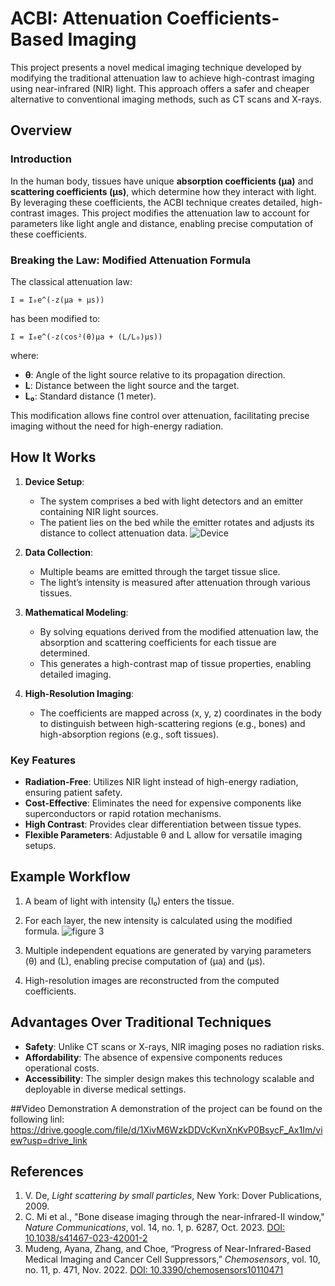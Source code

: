 
# ACBI: Attenuation Coefficients-Based Imaging

This project presents a novel medical imaging technique developed by modifying the traditional attenuation law to achieve high-contrast imaging using near-infrared (NIR) light. This approach offers a safer and cheaper alternative to conventional imaging methods, such as CT scans and X-rays.

## Overview

### Introduction
In the human body, tissues have unique **absorption coefficients (µa)** and **scattering coefficients (µs)**, which determine how they interact with light. By leveraging these coefficients, the ACBI technique creates detailed, high-contrast images. This project modifies the attenuation law to account for parameters like light angle and distance, enabling precise computation of these coefficients.

### Breaking the Law: Modified Attenuation Formula
The classical attenuation law:
```
I = I₀e^(-z(µa + µs))
```
has been modified to:
```
I = I₀e^(-z(cos²(θ)µa + (L/L₀)µs))
```
where:
- **θ**: Angle of the light source relative to its propagation direction.
- **L**: Distance between the light source and the target.
- **L₀**: Standard distance (1 meter).

This modification allows fine control over attenuation, facilitating precise imaging without the need for high-energy radiation.

## How It Works

1. **Device Setup**:
   - The system comprises a bed with light detectors and an emitter containing NIR light sources.
   - The patient lies on the bed while the emitter rotates and adjusts its distance to collect attenuation data.
   ![Device](https://github.com/user-attachments/assets/aabdff33-8d16-4002-bcea-5a7553b47a2b)

   
2. **Data Collection**:
   - Multiple beams are emitted through the target tissue slice.
   - The light’s intensity is measured after attenuation through various tissues.

3. **Mathematical Modeling**:
   - By solving equations derived from the modified attenuation law, the absorption and scattering coefficients for each tissue are determined.
   - This generates a high-contrast map of tissue properties, enabling detailed imaging.

4. **High-Resolution Imaging**:
   - The coefficients are mapped across (x, y, z) coordinates in the body to distinguish between high-scattering regions (e.g., bones) and high-absorption regions (e.g., soft tissues).

### Key Features
- **Radiation-Free**: Utilizes NIR light instead of high-energy radiation, ensuring patient safety.
- **Cost-Effective**: Eliminates the need for expensive components like superconductors or rapid rotation mechanisms.
- **High Contrast**: Provides clear differentiation between tissue types.
- **Flexible Parameters**: Adjustable θ and L allow for versatile imaging setups.

## Example Workflow
1. A beam of light with intensity \(I₀\) enters the tissue.
2. For each layer, the new intensity is calculated using the modified formula.
   ![figure 3](https://github.com/user-attachments/assets/160ccbcf-241b-4cc3-8825-0e4bfcda2487)

4. Multiple independent equations are generated by varying parameters \(θ\) and \(L\), enabling precise computation of \(µa\) and \(µs\).
5. High-resolution images are reconstructed from the computed coefficients.
   

## Advantages Over Traditional Techniques
- **Safety**: Unlike CT scans or X-rays, NIR imaging poses no radiation risks.
- **Affordability**: The absence of expensive components reduces operational costs.
- **Accessibility**: The simpler design makes this technology scalable and deployable in diverse medical settings.

##Video Demonstration
A demonstration of the project can be found on the following linl: https://drive.google.com/file/d/1XivM6WzkDDVcKvnXnKvP0BsycF_Ax1Im/view?usp=drive_link
## References
1. V. De, *Light scattering by small particles*, New York: Dover Publications, 2009.
2. C. Mi et al., "Bone disease imaging through the near-infrared-II window," *Nature Communications*, vol. 14, no. 1, p. 6287, Oct. 2023. [DOI: 10.1038/s41467-023-42001-2](https://doi.org/10.1038/s41467-023-42001-2)
3. Mudeng, Ayana, Zhang, and Choe, “Progress of Near-Infrared-Based Medical Imaging and Cancer Cell Suppressors,” *Chemosensors*, vol. 10, no. 11, p. 471, Nov. 2022. [DOI: 10.3390/chemosensors10110471](https://doi.org/10.3390/chemosensors10110471)
